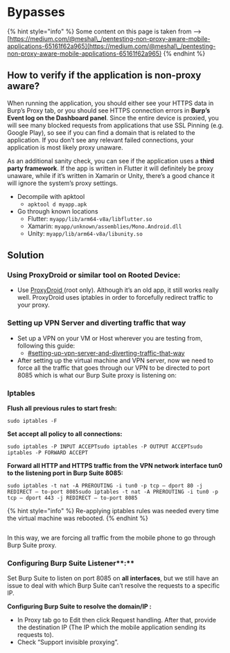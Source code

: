 # Bypasses

{% hint style="info" %}
Some content on this page is taken from --> [https://medium.com/@meshal\_/pentesting-non-proxy-aware-mobile-applications-65161f62a965](https://medium.com/@meshal\_/pentesting-non-proxy-aware-mobile-applications-65161f62a965)
{% endhint %}

## How to verify if the application is non-proxy aware?

When running the application, you should either see your HTTPS data in Burp’s Proxy tab, or you should see HTTPS connection errors in **Burp’s Event log on the Dashboard panel**. Since the entire device is proxied, you will see many blocked requests from applications that use SSL Pinning (e.g. Google Play), so see if you can find a domain that is related to the application. If you don’t see any relevant failed connections, your application is most likely proxy unaware.

As an additional sanity check, you can see if the application uses a **third party framework**. If the app is written in Flutter it will definitely be proxy unaware, while if it’s written in Xamarin or Unity, there’s a good chance it will ignore the system’s proxy settings.

* Decompile with apktool
  * `apktool d myapp.apk`
* Go through known locations
  * Flutter: `myapp/lib/arm64-v8a/libflutter.so`
  * Xamarin: `myapp/unknown/assemblies/Mono.Android.dll`
  * Unity: `myapp/lib/arm64-v8a/libunity.so`

## **Solution**

### Using ProxyDroid or similar tool on Rooted Device:

* Use [ProxyDroid ](https://play.google.com/store/apps/details?id=org.proxydroid\&hl=en\&gl=US)(root only). Although it’s an old app, it still works really well. ProxyDroid uses iptables in order to forcefully redirect traffic to your proxy.

### Setting up VPN Server and diverting traffic that way

* Set up a VPN on your VM or Host wherever you are testing from, following this guide:
  * [#setting-up-vpn-server-and-diverting-traffic-that-way](bypasses.md#setting-up-vpn-server-and-diverting-traffic-that-way "mention")
* After setting up the virtual machine and VPN server, now we need to force all the traffic that goes through our VPN to be directed to port 8085 which is what our Burp Suite proxy is listening on:

### **Iptables** <a href="#57ba" id="57ba"></a>

**Flush all previous rules to start fresh:**

```
sudo iptables -F
```

**Set accept all policy to all connections:**

```
sudo iptables -P INPUT ACCEPTsudo iptables -P OUTPUT ACCEPTsudo iptables -P FORWARD ACCEPT
```

**Forward all HTTP and HTTPS traffic from the VPN network interface tun0 to the listening port in Burp Suite 8085:**

```
sudo iptables -t nat -A PREROUTING -i tun0 -p tcp — dport 80 -j REDIRECT — to-port 8085sudo iptables -t nat -A PREROUTING -i tun0 -p tcp — dport 443 -j REDIRECT — to-port 8085
```

{% hint style="info" %}
Re-applying iptables rules was needed every time the virtual machine was rebooted.
{% endhint %}

<figure><img src="https://miro.medium.com/max/700/1*InPq1W_tmg-D4NbyP8_99w.png" alt=""><figcaption></figcaption></figure>

In this way, we are forcing all traffic from the mobile phone to go through Burp Suite proxy.

### **Configuring Burp Suite** Listener**:** <a href="#b47b" id="b47b"></a>

Set Burp Suite to listen on port 8085 on **all interfaces**, but we still have an issue to deal with which Burp Suite can’t resolve the requests to a specific IP.

**Configuring Burp Suite to resolve the domain/IP :**

* In Proxy tab go to Edit then click Request handling. After that, provide the destination IP (The IP which the mobile application sending its requests to).
* Check “Support invisible proxying”.
